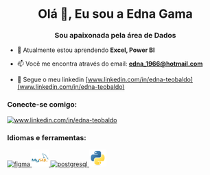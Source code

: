 
<h1 align="center">Olá 👋, Eu sou a Edna Gama</h1>
<h3 align="center"> Sou apaixonada pela área de Dados</h3>

- 🌱 Atualmente estou aprendendo **Excel, Power BI**

- 📫 Você me encontra através do email: **edna_1966@hotmail.com**

- 📄 Segue o meu linkedin [www.linkedin.com/in/edna-teobaldo](www.linkedin.com/in/edna-teobaldo)

<h3 align="left">Conecte-se comigo:</h3>
<p align="left">
<a href="https://linkedin.com/in/www.linkedin.com/in/edna-teobaldo " target="blank"><img align="center" src="https://raw.githubusercontent.com/rahuldkjain/github-profile-readme-generator/master/src/images/icons/Social/linked-in -alt.svg" alt="www.linkedin.com/in/edna-teobaldo" height="30" width="40" /></a>
</p>

<h3 align="left">Idiomas e ferramentas:</h3>
<p align="left"> <a href="https://www.figma.com/" target="_blank" rel="noreferrer"> <img src="https://www.vectorlogo.zone/ logos/figma/figma-icon.svg" alt="figma" width="40" height="40"/> </a> <a href="https://www.mysql.com/" target=" _blank" rel="noreferrer"> <img src="https://raw.githubusercontent.com/devicons/devicon/master/icons/mysql/mysql-original-wordmark.svg" alt="mysql" width="40 " height="40"/> </a> <a href="https://www.postgresql.org" target="_blank" rel="noreferrer"> <img src="https://raw.githubusercontent .com/devicons/devicon/master/icons/postgresql/postgresql-original-wordmark.svg" alt="postgresql" width="40" height="40"/> </a> <a href="https:// www.python.org" target="_blank" rel="noreferrer"> <img src="https://raw.githubusercontent.com/devicons/devicon/master/icons/python/python-original.svg" alt= "python" width="40" 




























<!---
- 👋 Olá, I’m a Edna
- 👀 Estou interessada em me desenvolver na área de Analytics



<!---
edteob/edteob is a ✨ special ✨ repository because its `README.md` (this file) appears on your GitHub profile.
You can click the Preview link to take a look at your changes.
--->
